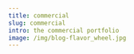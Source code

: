 ```yaml
---
title: commercial
slug: commercial
intro: the commercial portfolio
image: /img/blog-flavor_wheel.jpg
---
```


